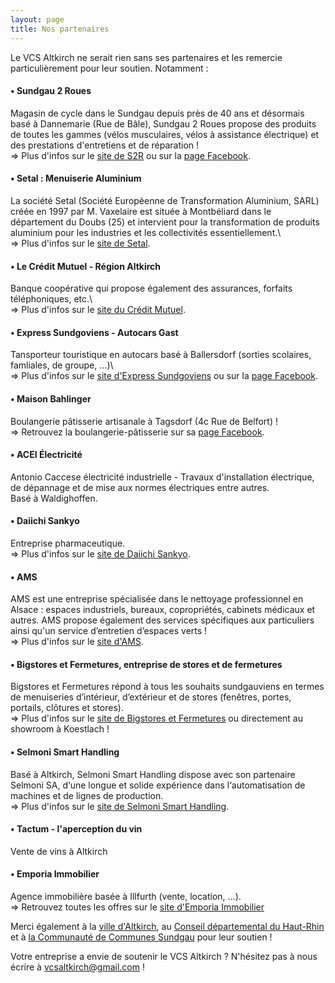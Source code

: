 ```yaml
---
layout: page
title: Nos partenaires
---
```



Le VCS Altkirch ne serait rien sans ses partenaires et les remercie particulièrement pour leur soutien. Notamment :

#### • Sundgau 2 Roues

Magasin de cycle dans le Sundgau depuis près de 40 ans et désormais basé à Dannemarie (Rue de Bâle), Sundgau 2 Roues propose des produits de toutes les gammes (vélos musculaires, vélos à assistance électrique) et des prestations d'entretiens et de réparation !\
=> Plus d'infos sur le [site de S2R](https://www.sundgau2roues.fr/) ou sur la [page Facebook](https://www.facebook.com/Sundgau2Roues).

#### • Setal : Menuiserie Aluminium

La société Setal (Société Européenne de Transformation Aluminium, SARL) créée en 1997 par M. Vaxelaire est située à Montbéliard dans le département du Doubs (25) et intervient pour la transformation de produits aluminium pour les industries et les collectivités essentiellement.\  
=> Plus d'infos sur le [site de Setal](http://www.setal.eu).

#### • Le Crédit Mutuel - Région Altkirch

Banque coopérative qui propose également des assurances, forfaits téléphoniques, etc.\  
=> Plus d'infos sur le [site du Crédit Mutuel](http://www.credit-mutuel.fr).

#### • Express Sundgoviens - Autocars Gast

Tansporteur touristique en autocars basé à Ballersdorf (sorties scolaires, famliales, de groupe, ...)\  
=> Plus d'infos sur le [site d'Express Sundgoviens](http://www.express-sundgoviens.info) ou sur la [page Facebook](https://www.facebook.com/Express-Sundgoviens-486717881526026/).

#### • Maison Bahlinger

Boulangerie pâtisserie artisanale à Tagsdorf (4c Rue de Belfort) !\
=> Retrouvez la boulangerie-pâtisserie sur sa [page Facebook](https://www.facebook.com/bahlingertagsdorf/).

#### • ACEI Électricité

Antonio Caccese électricité industrielle - Travaux d'installation électrique, de dépannage et de mise aux normes électriques entre autres.  
Basé à Waldighoffen.

#### • Daiichi Sankyo

Entreprise pharmaceutique.  
=> Plus d'infos sur le [site de Daiichi Sankyo](http://www.daiichi-sankyo.fr).

#### • AMS

AMS est une entreprise spécialisée dans le nettoyage professionnel en Alsace : espaces industriels, bureaux, copropriétés, cabinets médicaux et autres. AMS propose également des services spécifiques aux particuliers ainsi qu'un service d’entretien d’espaces verts !\
=> Plus d'infos sur le [site d'AMS](https://ams.alsace/).

#### • Bigstores et Fermetures, entreprise de stores et de fermetures

Bigstores et Fermetures répond à tous les souhaits sundgauviens en termes de menuiseries d’intérieur, d’extérieur et de stores (fenêtres, portes, portails, clôtures et stores).\
=> Plus d'infos sur le [site de Bigstores et Fermetures](https://www.bigstores-fermetures.com/) ou directement au showroom à Koestlach !

#### • Selmoni Smart Handling

Basé à Altkirch, Selmoni Smart Handling dispose avec son partenaire Selmoni SA, d‘une longue et solide expérience dans l‘automatisation de machines et de lignes de production.\
=> Plus d'infos sur le [site de Selmoni Smart Handling](https://www.selmoni-sh.fr/fr/accueil/).

#### • Tactum - l'aperception du vin

Vente de vins à Altkirch 

#### • Emporia Immobilier

Agence immobilière basée à Illfurth (vente, location, ...).\
=> Retrouvez toutes les offres sur le [site d'Emporia Immobilier](https://www.emporia-immobilier.com/)

Merci également à la [ville d'Altkirch](http://www.mairie-altkirch.fr), au [Conseil départemental du Haut-Rhin](https://www.haut-rhin.fr/) et à [la Communauté de Communes Sundgau](https://www.cc-sundgau.fr/) pour leur soutien !

Votre entreprise a envie de soutenir le VCS Altkirch ? N'hésitez pas à nous écrire à [vcsaltkirch@gmail.com](mailto:vcsaltkirch@gmail.com) !




